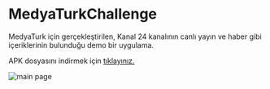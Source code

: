 # MedyaTurkChallenge
MedyaTurk için gerçekleştirilen, Kanal 24 kanalının canlı yayın ve haber gibi içeriklerinin bulunduğu demo bir uygulama.

APK dosyasını indirmek için [tıklayınız.](https://drive.google.com/file/d/1XFTEBcV4ZRJV5neXJGNPImH6Nnue4o4-)


![main page](https://user-images.githubusercontent.com/33953921/95688325-19feb680-0c12-11eb-8f90-6b47784b67af.png)


